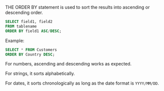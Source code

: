 THE ORDER BY statement is used to sort the results into ascending or descending order.

```sql
SELECT field1, field2
FROM tablename
ORDER BY field1 ASC/DESC;
```

Example:

```sql
SELECT * FROM Customers
ORDER BY Country DESC;
```

For numbers, ascending and descending works as expected.

For strings, it sorts alphabetically.

For dates, it sorts chronologically as long as the date format is `YYYY/MM/DD`.
